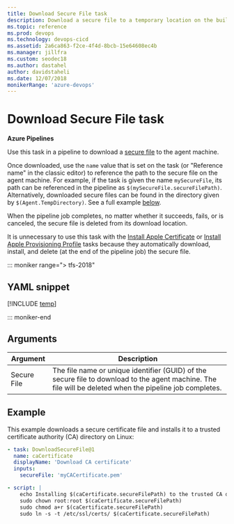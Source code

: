 ```yaml
---
title: Download Secure File task
description: Download a secure file to a temporary location on the build or release agent in Azure Pipelines and Team Foundation Server
ms.topic: reference
ms.prod: devops
ms.technology: devops-cicd
ms.assetid: 2a6ca863-f2ce-4f4d-8bcb-15e64608ec4b
ms.manager: jillfra
ms.custom: seodec18
ms.author: dastahel
author: davidstaheli
ms.date: 12/07/2018
monikerRange: 'azure-devops'
---
```


# Download Secure File task

**Azure Pipelines**

Use this task in a pipeline to download a [secure file](../../library/secure-files.md) to the agent machine.

Once downloaded, use the `name` value that is set on the task (or "Reference name" in the classic editor) to reference the path to the secure file on the agent machine. For example, if the task is given the name `mySecureFile`, its path can be referenced in the pipeline as `$(mySecureFile.secureFilePath)`. Alternatively, downloaded secure files can be found in the directory given by `$(Agent.TempDirectory)`. See a full example [below](#example).

When the pipeline job completes, no matter whether it succeeds, fails, or is canceled, the secure file is deleted from its download location.

It is unnecessary to use this task with the [Install Apple Certificate](install-apple-certificate.md) or [Install Apple Provisioning Profile](install-apple-provisioning-profile.md) tasks because they automatically download, install, and delete (at the end of the pipeline job) the secure file.

::: moniker range="> tfs-2018"

## YAML snippet

[!INCLUDE [temp](../_shared/yaml/DownloadSecureFileV1.md)]

::: moniker-end

## Arguments

| Argument | Description |
| -------- | ----------- |
| Secure File | The file name or unique identifier (GUID) of the secure file to download to the agent machine. The file will be deleted when the pipeline job completes. |

## Example

This example downloads a secure certificate file and installs it to a trusted  certificate authority (CA) directory on Linux:

```yaml
- task: DownloadSecureFile@1
  name: caCertificate
  displayName: 'Download CA certificate'
  inputs:
    secureFile: 'myCACertificate.pem'

- script: |
    echo Installing $(caCertificate.secureFilePath) to the trusted CA directory...
    sudo chown root:root $(caCertificate.secureFilePath)
    sudo chmod a+r $(caCertificate.secureFilePath)
    sudo ln -s -t /etc/ssl/certs/ $(caCertificate.secureFilePath)
```
